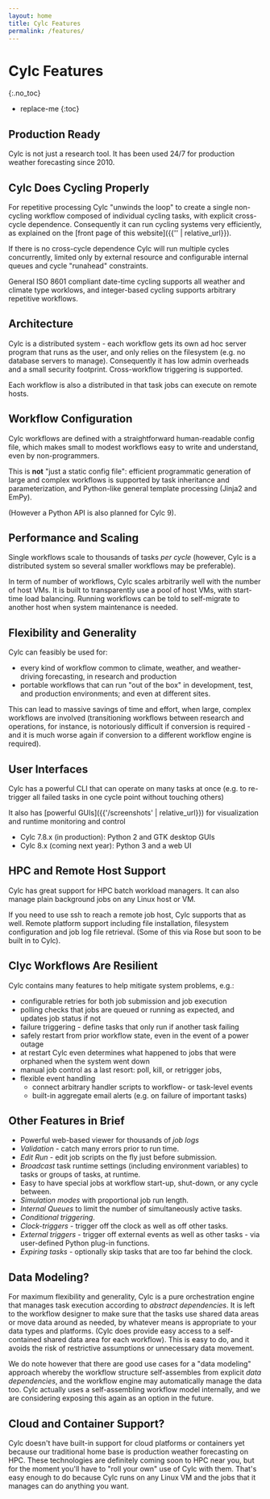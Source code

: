 ```yaml
---
layout: home
title: Cylc Features
permalink: /features/
---
```

# Cylc Features
{:.no_toc}

* replace-me
{:toc}

## Production Ready

Cylc is not just a research tool. It has been used 24/7 for production weather
forecasting since 2010.

## Cylc Does Cycling Properly

For repetitive processing Cylc "unwinds the loop" to create a single
non-cycling workflow composed of individual cycling tasks, with explicit
cross-cycle dependence. Consequently it can run cycling systems very
efficiently, as explained on the [front page of this website]({{'' |
relative_url}}).

If there is no cross-cycle dependence Cylc will run multiple cycles
concurrently, limited only by external resource and configurable internal
queues and cycle "runahead" constraints.

General ISO 8601 compliant date-time cycling supports all weather and climate
type worklows, and integer-based cycling supports arbitrary repetitive
workflows.

## Architecture

Cylc is a distributed system - each workflow gets its own ad hoc server
program that runs as the user, and only relies on the filesystem (e.g. no
database servers to manage). Consequently it has low admin overheads and a
small security footprint. Cross-workflow triggering is supported.

Each workflow is also a distributed in that task jobs can execute on remote
hosts.

## Workflow Configuration 

Cylc workflows are defined with a straightforward human-readable config file,
which makes small to modest workflows easy to write and understand, even by
non-programmers.

This is **not** "just a static config file": efficient programmatic
generation of large and complex workflows is supported by task inheritance and
parameterization, and Python-like general template processing (Jinja2 and
EmPy).

(However a Python API is also planned for Cylc 9).

## Performance and Scaling

Single workflows scale to thousands of tasks <i>per cycle</i> (however,
Cylc is a distributed system so several smaller workflows may be preferable).

In term of number of workflows, Cylc scales arbitrarily well with the number of
host VMs. It is built to transparently use a pool of host VMs, with start-time
load balancing. Running workflows can be told to self-migrate to another host
when system maintenance is needed.

## Flexibility and Generality

Cylc can feasibly be used for:
- every kind of workflow common to climate, weather, and weather-driving
  forecasting, in research and production
- portable workflows that can run "out of the box" in development, test, and
  production environments; and even at different sites.
  
This can lead to massive savings of time and effort, when large, complex
workflows are involved (transitioning workflows between research and operations,
for instance, is notoriously difficult if conversion is required - and it
is much worse again if conversion to a different workflow engine is required).

## User Interfaces

Cylc has a powerful CLI that can operate on many tasks at once (e.g. to
re-trigger all failed tasks in one cycle point without touching others)

It also has [powerful GUIs]({{'/screenshots' | relative_url}}) for
visualization and runtime monitoring and control
- Cylc 7.8.x (in production): Python 2 and GTK desktop GUIs
- Cylc 8.x (coming next year): Python 3 and a web UI

## HPC and Remote Host Support


Cylc has great support for HPC batch workload managers. It can also manage
plain background jobs on any Linux host or VM.

If you need to use ssh to reach a remote job host, Cylc supports that as well.
Remote platform support including file installation, filesystem configuration
and job log file retrieval. (Some of this via Rose but soon to be built in to Cylc).

## Clyc Workflows Are Resilient 

Cylc contains many features to help mitigate system problems, e.g.:
- configurable retries for both job submission and job execution
- polling checks that jobs are queued or running as expected, and updates job
  status if not
- failure triggering - define tasks that only run if another task failing
- safely restart from prior workflow state, even in the event of a power outage
- at restart Cylc even determines what happened to jobs that were orphaned
    when the system went down
- manual job control as a last resort: poll, kill, or retrigger jobs, 
- flexible event handling
  - connect arbitrary handler scripts to workflow- or task-level events
  - built-in aggregate email alerts (e.g. on failure of important tasks)

## Other Features in Brief

* Powerful web-based viewer for thousands of *job logs*
* *Validation* - catch many errors prior to run time.
* *Edit Run* - edit job scripts on the fly just before submission.
* *Broadcast* task runtime settings (including environment variables) to
  tasks or groups of tasks, at runtime.
* Easy to have special jobs at workflow start-up, shut-down, or any cycle between.
* *Simulation modes* with proportional job run length.
* *Internal Queues* to limit the number of simultaneously active tasks.
* *Conditional triggering*.
* *Clock-triggers* - trigger off the clock as well as off other tasks.
* *External triggers* - trigger off external events as well as other tasks - via
  user-defined Python plug-in functions.
* *Expiring tasks* - optionally skip tasks that are too far behind the clock.

## Data Modeling?

For maximum flexibility and generality, Cylc is a pure orchestration engine
that manages task execution according to *abstract dependencies*. It is left to
the workflow designer to make sure that the tasks use shared data areas or move
data around as needed, by whatever means is appropriate to your data types and
platforms. (Cylc does provide easy access to a self-contained shared data area
for each workflow). This is easy to do, and it avoids the risk of restrictive
assumptions or unnecessary data movement.

We do note however that there are good use cases for a "data modeling" approach
whereby the workflow structure self-assembles from explicit *data
dependencies*, and the workflow engine may automatically manage the data too.
Cylc actually uses a self-assembling workflow model internally, and we are
considering exposing this again as an option in the future.

## Cloud and Container Support?

Cylc doesn't have built-in support for cloud platforms or containers yet
because our traditional home base is production weather forecasting on HPC.
These technologies are definitely coming soon to HPC near you, but for the
moment you'll have to "roll your own" use of Cylc with them. That's easy enough
to do because Cylc runs on any Linux VM and the jobs that it manages can do
anything you want.
